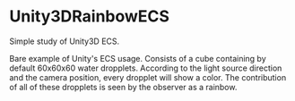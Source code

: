 # Unity3DRainbowECS
Simple study of Unity3D ECS.

Bare example of Unity's ECS usage. Consists of a cube containing by default 60x60x60 water dropplets.
According to the light source direction and the camera position, every dropplet will show a color. 
The contribution of all of these dropplets is seen by the observer as a rainbow.
